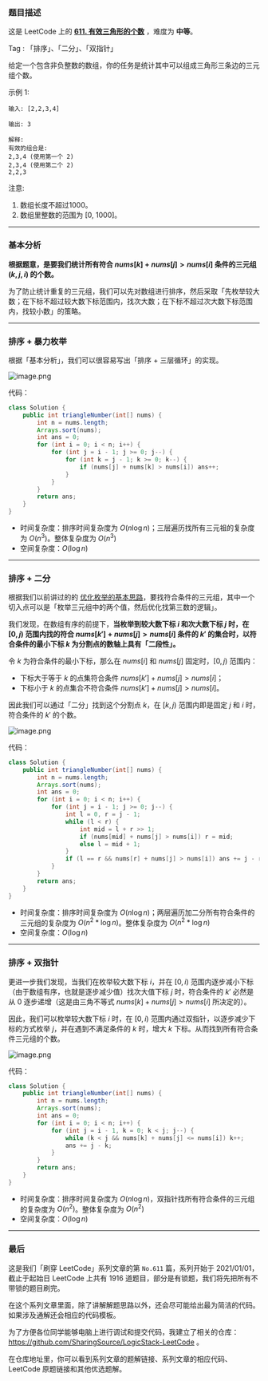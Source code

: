 ### 题目描述

这是 LeetCode 上的 **[611. 有效三角形的个数](https://leetcode-cn.com/problems/valid-triangle-number/solution/gong-shui-san-xie-yi-ti-san-jie-jian-dan-y1we/)** ，难度为 **中等**。

Tag : 「排序」、「二分」、「双指针」



给定一个包含非负整数的数组，你的任务是统计其中可以组成三角形三条边的三元组个数。

示例 1:
```
输入: [2,2,3,4]

输出: 3

解释:
有效的组合是: 
2,3,4 (使用第一个 2)
2,3,4 (使用第二个 2)
2,2,3
```
注意:
1. 数组长度不超过1000。
2. 数组里整数的范围为 [0, 1000]。

---

### 基本分析

**根据题意，是要我们统计所有符合 $nums[k] + nums[j] > nums[i]$ 条件的三元组 $(k,j,i)$ 的个数。**

为了防止统计重复的三元组，我们可以先对数组进行排序，然后采取「先枚举较大数；在下标不超过较大数下标范围内，找次大数；在下标不超过次大数下标范围内，找较小数」的策略。

---

### 排序 + 暴力枚举

根据「基本分析」，我们可以很容易写出「排序 + 三层循环」的实现。

![image.png](https://pic.leetcode-cn.com/1628041336-DQRrzs-image.png)

代码：
```Java
class Solution {
    public int triangleNumber(int[] nums) {
        int n = nums.length;
        Arrays.sort(nums);
        int ans = 0;
        for (int i = 0; i < n; i++) {
            for (int j = i - 1; j >= 0; j--) {
                for (int k = j - 1; k >= 0; k--) {
                    if (nums[j] + nums[k] > nums[i]) ans++;
                }
            }
        }
        return ans;
    }
}
```
* 时间复杂度：排序时间复杂度为 $O(n\log{n})$；三层遍历找所有三元祖的复杂度为 $O(n^3)$。整体复杂度为 $O(n^3)$
* 空间复杂度：$O(\log{n})$

---

### 排序 + 二分

根据我们以前讲过的的 [优化枚举的基本思路](https://leetcode-cn.com/problems/number-of-submatrices-that-sum-to-target/solution/gong-shui-san-xie-you-hua-mei-ju-de-ji-b-uttw/)，要找符合条件的三元组，其中一个切入点可以是「枚举三元组中的两个值，然后优化找第三数的逻辑」。

我们发现，在数组有序的前提下，**当枚举到较大数下标 $i$ 和次大数下标 $j$ 时，在 $[0, j)$ 范围内找的符合 $nums[k'] + nums[j] > nums[i]$ 条件的 $k'$ 的集合时，以符合条件的最小下标 $k$ 为分割点的数轴上具有「二段性」。**

令 $k$ 为符合条件的最小下标，那么在 $nums[i]$ 和 $nums[j]$ 固定时，$[0,j)$ 范围内：

* 下标大于等于 $k$ 的点集符合条件 $nums[k'] + nums[j] > nums[i]$；
* 下标小于 $k$ 的点集合不符合条件 $nums[k'] + nums[j] > nums[i]$。

因此我们可以通过「二分」找到这个分割点 $k$，在 $[k,j)$ 范围内即是固定 $j$ 和 $i$ 时，符合条件的 $k'$ 的个数。

![image.png](https://pic.leetcode-cn.com/1628042353-NOhtVW-image.png)

代码：
```Java
class Solution {
    public int triangleNumber(int[] nums) {
        int n = nums.length;
        Arrays.sort(nums);
        int ans = 0;
        for (int i = 0; i < n; i++) {
            for (int j = i - 1; j >= 0; j--) {
                int l = 0, r = j - 1;
                while (l < r) {
                    int mid = l + r >> 1;
                    if (nums[mid] + nums[j] > nums[i]) r = mid;
                    else l = mid + 1;
                }
                if (l == r && nums[r] + nums[j] > nums[i]) ans += j - r;
            }
        }
        return ans;
    }
}
```
* 时间复杂度：排序时间复杂度为 $O(n\log{n})$；两层遍历加二分所有符合条件的三元组的复杂度为 $O(n^2*\log{n})$。整体复杂度为 $O(n^2*\log{n})$
* 空间复杂度：$O(\log{n})$

---

### 排序 + 双指针

更进一步我们发现，当我们在枚举较大数下标 $i$，并在 $[0, i)$ 范围内逐步减小下标（由于数组有序，也就是逐步减少值）找次大值下标 $j$ 时，符合条件的 $k'$ 必然是从 $0$ 逐步递增（这是由三角不等式 $nums[k] + nums[j] > nums[i]$ 所决定的）。

因此，我们可以枚举较大数下标 $i$ 时，在 $[0, i)$ 范围内通过双指针，以逐步减少下标的方式枚举 $j$，并在遇到不满足条件的 $k$ 时，增大 $k$ 下标。从而找到所有符合条件三元组的个数。

![image.png](https://pic.leetcode-cn.com/1628042821-ZkLRvc-image.png)

代码：
```Java
class Solution {
    public int triangleNumber(int[] nums) {
        int n = nums.length;
        Arrays.sort(nums);
        int ans = 0;
        for (int i = 0; i < n; i++) {
            for (int j = i - 1, k = 0; k < j; j--) {
                while (k < j && nums[k] + nums[j] <= nums[i]) k++;
                ans += j - k;
            }
        }
        return ans;
    }
}
```
* 时间复杂度：排序时间复杂度为 $O(n\log{n})$，双指针找所有符合条件的三元组的复杂度为 $O(n^2)$。整体复杂度为 $O(n^2)$
* 空间复杂度：$O(\log{n})$

---

### 最后

这是我们「刷穿 LeetCode」系列文章的第 `No.611` 篇，系列开始于 2021/01/01，截止于起始日 LeetCode 上共有 1916 道题目，部分是有锁题，我们将先把所有不带锁的题目刷完。

在这个系列文章里面，除了讲解解题思路以外，还会尽可能给出最为简洁的代码。如果涉及通解还会相应的代码模板。

为了方便各位同学能够电脑上进行调试和提交代码，我建立了相关的仓库：https://github.com/SharingSource/LogicStack-LeetCode 。

在仓库地址里，你可以看到系列文章的题解链接、系列文章的相应代码、LeetCode 原题链接和其他优选题解。

